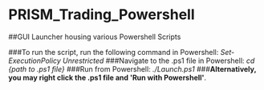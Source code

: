 # PRISM_Trading_Powershell
##GUI Launcher housing various Powershell Scripts

###To run the script, run the following command in Powershell: *Set-ExecutionPolicy Unrestricted*
###Navigate to the .ps1 file in Powershell: *cd {path to .ps1 file}*
###Run from Powershell: *./Launch.ps1*
###**Alternatively, you may right click the .ps1 file and 'Run with Powershell'**.
